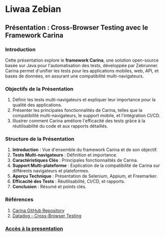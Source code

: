# Liwaa Zebian

## Présentation : Cross-Browser Testing avec le Framework Carina

### Introduction
Cette présentation explore le **framework Carina**, une solution open-source basée sur Java pour l'automatisation des tests, développée par Zebrunner. 
Carina permet d'unifier les tests pour les applications mobiles, web, API, et bases de données, en assurant une compatibilité multi-navigateurs.

### Objectifs de la Présentation
1. Définir les tests multi-navigateurs et expliquer leur importance pour la qualité des applications.
2. Présenter les principales fonctionnalités de Carina, telles que la compatibilité multi-navigateurs, le support mobile, et l'intégration CI/CD.
3. Illustrer comment Carina améliore l'efficacité des tests grâce à la réutilisabilité du code et aux rapports détaillés.

### Structure de la Présentation
1. **Introduction** : Vue d'ensemble du framework Carina et de son objectif.
2. **Tests Multi-navigateurs** : Définition et importance.
3. **Caractéristiques Clés** : Principales fonctionnalités de Carina.
4. **Support Multi-plateforme** : Explication de la compatibilité de Carina sur différents navigateurs et plateformes.
5. **Aperçu Technique** : Présentation de Selenium, Appium, et Freemarker.
6. **Efficacité des Tests** : Réutilisabilité, CI/CD, et rapports.
7. **Conclusion** : Résumé et points clés.

### Références
1. [Carina GitHub Repository](https://github.com/zebrunner/carina)
2. [Datadog - Cross-Browser Testing](https://www.datadoghq.com/knowledge-center/cross-browser-testing/)

### [Accès à la presentation](https://docs.google.com/presentation/d/1250VTtzQvXiOZlpNJZ5b0o0i3j_Rhgvq/edit?usp=sharing&ouid=110422813732574293250&rtpof=true&sd=true)
